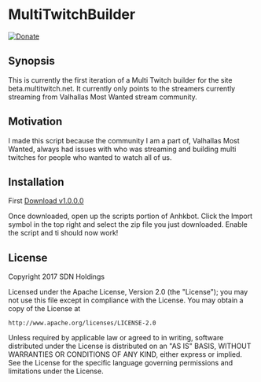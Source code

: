 # MultiTwitchBuilder

[![Donate](https://www.paypalobjects.com/en_US/i/btn/btn_donate_LG.gif)](https://www.paypal.com/cgi-bin/webscr?cmd=_s-xclick&hosted_button_id=PG7MH2LK8MCKN)

## Synopsis

This is currently the first iteration of a Multi Twitch builder for the site beta.multitwitch.net. It currently only points to the streamers currently streaming from Valhallas Most Wanted stream community.

## Motivation

I made this script because the community I am a part of, Valhallas Most Wanted, always had issues with who was streaming and building multi twitches for people who wanted to watch all of us.

## Installation
First [Download v1.0.0.0](https://github.com/djc12/MultiTwitchBuilder/raw/master/MultiTwitch.zip)

Once downloaded, open up the scripts portion of Anhkbot. Click the Import symbol in the top right and select the zip file you just downloaded. Enable the script and ti should now work!


## License

Copyright 2017 SDN Holdings

Licensed under the Apache License, Version 2.0 (the "License");
you may not use this file except in compliance with the License.
You may obtain a copy of the License at

    http://www.apache.org/licenses/LICENSE-2.0

Unless required by applicable law or agreed to in writing, software
distributed under the License is distributed on an "AS IS" BASIS,
WITHOUT WARRANTIES OR CONDITIONS OF ANY KIND, either express or implied.
See the License for the specific language governing permissions and
limitations under the License.

